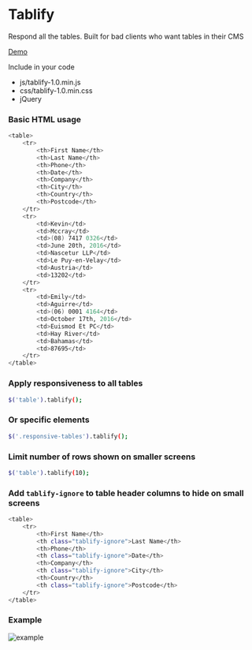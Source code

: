 # Tablify

Respond all the tables. Built for bad clients who want tables in their CMS

[Demo](https://lucasaid.github.io/tablify/build/)

Include in your code
* js/tablify-1.0.min.js
* css/tablify-1.0.min.css
* jQuery

### Basic HTML usage
```sh
<table>
	<tr>
		<th>First Name</th>
		<th>Last Name</th>
		<th>Phone</th>
		<th>Date</th>
		<th>Company</th>
		<th>City</th>
		<th>Country</th>
		<th>Postcode</th>
	</tr>
	<tr>
		<td>Kevin</td>
		<td>Mccray</td>
		<td>(08) 7417 0326</td>
		<td>June 20th, 2016</td>
		<td>Nascetur LLP</td>
		<td>Le Puy-en-Velay</td>
		<td>Austria</td>
		<td>13202</td>
	</tr>
	<tr>
		<td>Emily</td>
		<td>Aguirre</td>
		<td>(06) 0001 4164</td>
		<td>October 17th, 2016</td>
		<td>Euismod Et PC</td>
		<td>Hay River</td>
		<td>Bahamas</td>
		<td>87695</td>
	</tr>
</table>
```

### Apply responsiveness to all tables
```sh
$('table').tablify();
```

### Or specific elements
```sh
$('.responsive-tables').tablify();
```

### Limit number of rows shown on smaller screens
```sh
$('table').tablify(10);
```


### Add `tablify-ignore` to table header columns to hide on small screens
```sh
<table>
	<tr>
		<th>First Name</th>
		<th class="tablify-ignore">Last Name</th>
		<th>Phone</th>
		<th class="tablify-ignore">Date</th>
		<th>Company</th>
		<th class="tablify-ignore">City</th>
		<th>Country</th>
		<th class="tablify-ignore">Postcode</th>
	</tr>
</table>
```


### Example
![example](https://lucasaid.github.io/tablify/example.gif "example")

